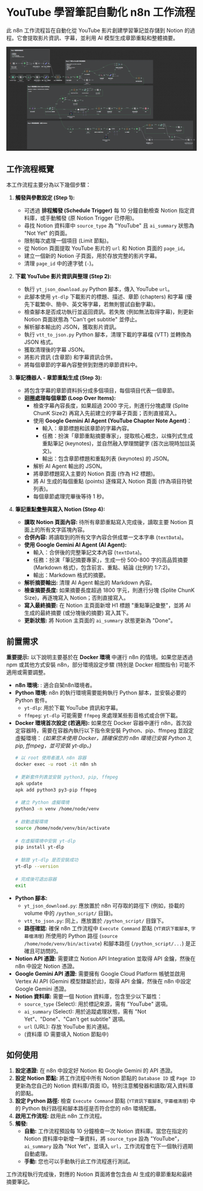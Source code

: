 # YouTube 學習筆記自動化 n8n 工作流程

此 n8n 工作流程旨在自動化從 YouTube 影片創建學習筆記並存儲到 Notion 的過程。它會提取影片資訊、字幕，並利用 AI 模型生成章節重點和整體摘要。

![工作流示意圖](./YouTube_note_agent_workflow.png)

## 工作流程概覽

本工作流程主要分為以下幾個步驟：

1.  **觸發與參數設定 (Step 1):**
    *   可透過 **排程觸發 (Schedule Trigger)** 每 10 分鐘自動檢查 Notion 指定資料庫，或手動觸發 (原 Notion Trigger 已停用)。
    *   尋找 Notion 資料庫中 `source_type` 為 "YouTube" 且 `ai_summary` 狀態為 "Not Yet" 的頁面。
    *   限制每次處理一個項目 (Limit 節點)。
    *   從 Notion 頁面提取 YouTube 影片的 `url` 和 Notion 頁面的 `page_id`。
    *   建立一個新的 Notion 子頁面，用於存放完整的影片字幕。
    *   清理 `page_id` 中的連字號 (`-`)。

2.  **下載 YouTube 影片資訊與整理 (Step 2):**
    *   執行 `yt_json_download.py` Python 腳本，傳入 YouTube `url`。
    *   此腳本使用 `yt-dlp` 下載影片的標題、描述、章節 (chapters) 和字幕 (優先下載繁中、簡中、英文等字幕，若無則嘗試自動字幕)。
    *   檢查腳本是否成功執行並返回資訊。若失敗 (例如無法取得字幕)，則更新 Notion 頁面狀態為 "Can't get subtitle" 並停止。
    *   解析腳本輸出的 JSON，獲取影片資訊。
    *   執行 `vtt_to_json.py` Python 腳本，清理下載的字幕檔 (VTT) 並轉換為 JSON 格式。
    *   獲取清理後的字幕 JSON。
    *   將影片資訊 (含章節) 和字幕資訊合併。
    *   將每個章節的字幕內容整併到對應的章節資料中。

3.  **筆記機器人 - 章節重點生成 (Step 3):**
    *   將包含字幕的章節資料拆分成多個項目，每個項目代表一個章節。
    *   **迴圈處理每個章節 (Loop Over Items):**
        *   檢查字幕內容長度，如果超過 2000 字元，則進行分塊處理 (Splite ChunK Size2) 再寫入先前建立的字幕子頁面；否則直接寫入。
        *   使用 **Google Gemini AI Agent (YouTube Chapter Note Agent)**：
            *   輸入：章節標題和該章節的字幕內容。
            *   任務：扮演「章節重點摘要專家」，提取核心概念，以條列式生成重點筆記 (keynotes)，並自然融入學理關鍵字 (首次出現時加註英文)。
            *   輸出：包含章節標題和重點列表 (keynotes) 的 JSON。
        *   解析 AI Agent 輸出的 JSON。
        *   將章節標題寫入主要的 Notion 頁面 (作為 H2 標題)。
        *   將 AI 生成的每個重點 (points) 逐條寫入 Notion 頁面 (作為項目符號列表)。
        *   每個章節處理完畢後等待 1 秒。

4.  **筆記重點彙整與寫入 Notion (Step 4):**
    *   **讀取 Notion 頁面內容:** 待所有章節重點寫入完成後，讀取主要 Notion 頁面上的所有文字區塊內容。
    *   **合併內容:** 將讀取到的所有文字內容合併成單一文本字串 (`textData`)。
    *   **使用 Google Gemini AI Agent (AI Agent):**
        *   輸入：合併後的完整筆記文本內容 (`textData`)。
        *   任務：扮演「筆記摘要專家」，生成一份 500-800 字的高品質摘要 (Markdown 格式)，包含前言、重點、結論 (比例約 1:7:2)。
        *   輸出：Markdown 格式的摘要。
    *   **解析摘要輸出:** 清理 AI Agent 輸出的 Markdown 內容。
    *   **檢查摘要長度:** 如果摘要長度超過 1800 字元，則進行分塊 (Splite ChunK Size)，再逐塊寫入 Notion；否則直接寫入。
    *   **寫入最終摘要:** 在 Notion 主頁面新增 H1 標題 "重點筆記彙整"，並將 AI 生成的最終摘要 (或分塊後的摘要) 寫入其下。
    *   **更新狀態:** 將 Notion 主頁面的 `ai_summary` 狀態更新為 "Done"。

## 前置需求

**重要提示:** 以下說明主要基於在 **Docker 環境** 中運行 n8n 的情境。如果您是透過 npm 或其他方式安裝 n8n，部分環境設定步驟 (特別是 Docker 相關指令) 可能不適用或需要調整。

*   **n8n 環境:** : 適合自架n8n環境者。
*   **Python 環境:** n8n 的執行環境需要能夠執行 Python 腳本，並安裝必要的 Python 套件。
    *   `yt-dlp`: 用於下載 YouTube 資訊和字幕。
    *   `ffmpeg`: `yt-dlp` 可能需要 `ffmpeg` 來處理某些影音格式或合併下載。
*   **Docker 環境首次設定 (若適用):** 如果您在 Docker 容器中運行 n8n，首次設定容器時，需要在容器內執行以下指令來安裝 Python、pip、ffmpeg 並設定虛擬環境：
    *(如果您未使用 Docker，請確保您的 n8n 環境已安裝 Python 3, pip, ffmpeg，並可安裝 yt-dlp。)*
    ```bash
    # 以 root 使用者進入 n8n 容器
    docker exec -u root -it n8n sh

    # 更新套件列表並安裝 python3, pip, ffmpeg
    apk update
    apk add python3 py3-pip ffmpeg

    # 建立 Python 虛擬環境
    python3 -m venv /home/node/venv

    # 啟動虛擬環境
    source /home/node/venv/bin/activate

    # 在虛擬環境中安裝 yt-dlp
    pip install yt-dlp

    # 驗證 yt-dlp 是否安裝成功
    yt-dlp --version

    # 完成後可退出容器
    exit
    ```
*   **Python 腳本:**
    *   `yt_json_download.py`: 應放置於 n8n 可存取的路徑下 (例如，掛載的 volume 中的 `/python_script/` 目錄)。
    *   `vtt_to_json.py`: 同上，應放置於 `/python_script/` 目錄下。
    *   **路徑確認:** 確保 n8n 工作流程中 `Execute Command` 節點 (`YT資訊下載腳本`, `字幕檔清理`) 所使用的 Python 路徑 (`source /home/node/venv/bin/activate`) 和腳本路徑 (`/python_script/...`) 是正確且可訪問的。
*   **Notion API 憑證:** 需要建立 Notion API Integration 並取得 API 金鑰，然後在 n8n 中設定 Notion 憑證。
*   **Google Gemini API 憑證:** 需要擁有 Google Cloud Platform 帳號並啟用 Vertex AI API (Gemini 模型隸屬於此)，取得 API 金鑰，然後在 n8n 中設定 Google Gemini 憑證。
*   **Notion 資料庫:** 需要一個 Notion 資料庫，包含至少以下屬性：
    *   `source_type` (Select): 用於標記來源，需有 "YouTube" 選項。
    *   `ai_summary` (Select): 用於追蹤處理狀態，需有 "Not Yet"、"Done"、"Can't get subtitle" 選項。
    *   `url` (URL): 存放 YouTube 影片連結。
    *   (資料庫 ID 需要填入 Notion 節點中)

## 如何使用

1.  **設定憑證:** 在 n8n 中設定好 Notion 和 Google Gemini 的 API 憑證。
2.  **設定 Notion 節點:** 將工作流程中所有 Notion 節點的 `Database ID` 或 `Page ID` 更新為您自己的 Notion 資料庫/頁面 ID。特別注意觸發器和讀取/寫入資料庫的節點。
3.  **設定 Python 路徑:** 檢查 `Execute Command` 節點 (`YT資訊下載腳本`, `字幕檔清理`) 中的 Python 執行路徑和腳本路徑是否符合您的 n8n 環境配置。
4.  **啟用工作流程:** 啟用此 n8n 工作流程。
5.  **觸發:**
    *   **自動:** 工作流程預設每 10 分鐘檢查一次 Notion 資料庫。當您在指定的 Notion 資料庫中新增一筆資料，將 `source_type` 設為 "YouTube"，`ai_summary` 設為 "Not Yet"，並填入 `url`，工作流程會在下一個執行週期自動處理。
    *   **手動:** 您也可以手動執行此工作流程進行測試。

工作流程執行完成後，對應的 Notion 頁面將會包含由 AI 生成的章節重點和最終摘要筆記。
